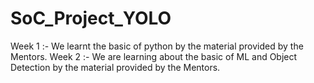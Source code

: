 # SoC_Project_YOLO
Week 1 :- We learnt the basic of python by the material provided by the Mentors.
Week 2 :- We are learning about the basic of ML and Object Detection by the material provided by the Mentors.
